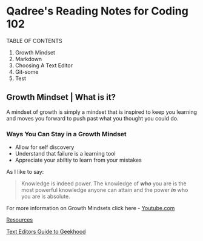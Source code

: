# Qadree's Reading Notes for Coding 102

TABLE OF CONTENTS
   1. Growth Mindset
   1. Markdown
   1. Choosing A Text Editor
   1. Git-some
   1. Test

## Growth Mindset | What is it? 

A mindset of growth is simply a mindset that is inspired to keep you learning and moves you forward to push past what you thought you could do.

### **Ways You Can Stay in a Growth Mindset**
*  Allow for self discovery
*  Understand that failure is a learning tool
*  Appreciate your abiltiy to learn from your mistakes

As I like to say:
> Knowledge is indeed power. 
> The knowledge of **_who_** you are is the most powerful knowledge anyone can attain and the power **_in_** who you are is absolute.

For more information on Growth Mindsets click here - [Youtube.com](https://www.youtube.com/watch?v=hiiEeMN7vbQ)


[Resources](/markdown.md)

[Text Editors Guide to Geekhood](/Choosing-text-editor.md)
